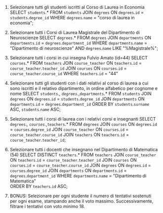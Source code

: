 1. Selezionare tutti gli studenti iscritti al Corso di Laurea in Economia
SELECT `students`.*
FROM `students`
JOIN `degrees`
ON `degrees`.`id` = `students`.`degree_id`
WHERE `degrees`.`name` = "corso di laurea in economia";

2. Selezionare tutti i Corsi di Laurea Magistrale del Dipartimento di Neuroscienze
SELECT `degrees`.*
FROM `degrees`
JOIN `departments`
ON `departments`.`id` = `degrees`.`department_id`
WHERE `departments`.`name` = "Dipartimento di neuroscienze"
AND `degrees`.`name` LIKE "%Magistrale%";

3. Selezionare tutti i corsi in cui insegna Fulvio Amato (id=44)
SELECT `courses`.*
FROM `teachers`
JOIN `course_teacher`
ON `teachers`.`id` = `course_teacher`.`teacher_id`
JOIN `courses`
ON `courses`.`id` = `course_teacher`.`course_id`
WHERE `teachers`.`id` = "44" 

4. Selezionare tutti gli studenti con i dati relativi al corso di laurea a cui
sono iscritti e il relativo dipartimento, in ordine alfabetico per cognome e
nome
SELECT `students`.*, `degrees`.*,`departments`.*
FROM `students`
JOIN `degrees`
ON `degrees`.`id` = `students`.`degree_id`
JOIN `departments`
ON `departments`.`id` = `degrees`.`department_id`
ORDER BY `students`.`surname` ASC, `students`.`name` ASC;

5. Selezionare tutti i corsi di laurea con i relativi corsi e insegnanti
SELECT `degrees`.*, `courses`.*,`teachers`.*
FROM `degrees`
JOIN `courses`
ON `degrees`.`id` = `courses`.`degree_id`
JOIN `course_teacher`
ON `courses`.`id` = `course_teacher`.`course_id`
JOIN `teachers`
ON `teachers`.`id` = `course_teacher`.`teacher_id`;

6. Selezionare tutti i docenti che insegnano nel Dipartimento di
Matematica (54)
SELECT DISTINCT `teachers`.*
FROM `teachers`
JOIN `course_teacher`
ON `teachers`.`id` = `course_teacher`.`teacher_id`
JOIN `courses`
ON `courses`.`id` = `course_teacher`.`course_id`
JOIN `degrees`
ON `degrees`.`id` = `courses`.`degree_id`
JOIN `departments`
ON `departments`.`id` = `degrees`.`department_id`
WHERE `departments`.`name` = "Dipartimento di Matematica"  
ORDER BY `teachers`.`id` ASC;

7. BONUS: Selezionare per ogni studente il numero di tentativi sostenuti
per ogni esame, stampando anche il voto massimo. Successivamente,
filtrare i tentativi con voto minimo 18.